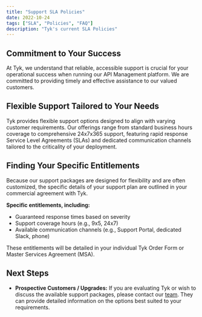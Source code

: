 ```yaml
---
title: "Support SLA Policies"
date: 2022-10-24
tags: ["SLA", "Policies", "FAQ"]
description: "Tyk's current SLA Policies"
---
```


## Commitment to Your Success

At Tyk, we understand that reliable, accessible support is crucial for your operational success when running our API Management platform. We are committed to providing timely and effective assistance to our valued customers.

## Flexible Support Tailored to Your Needs

Tyk provides flexible support options designed to align with varying customer requirements. Our offerings range from standard business hours coverage to comprehensive 24x7x365 support, featuring rapid response Service Level Agreements (SLAs) and dedicated communication channels tailored to the criticality of your deployment.

## Finding Your Specific Entitlements

Because our support packages are designed for flexibility and are often customized, the specific details of your support plan are outlined in your commercial agreement with Tyk.

**Specific entitlements, including:**

- Guaranteed response times based on severity
- Support coverage hours (e.g., 9x5, 24x7)
- Available communication channels (e.g., Support Portal, dedicated Slack, phone)

These entitlements will be detailed in your individual Tyk Order Form or Master Services Agreement (MSA).

## Next Steps

- **Prospective Customers / Upgrades:** If you are evaluating Tyk or wish to discuss the available support packages, please contact our [team](https://tyk.io/contact/). They can provide detailed information on the options best suited to your requirements.
